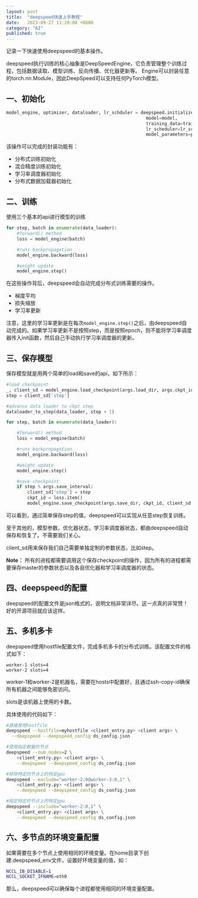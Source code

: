 ```yaml
---
layout: post
title:  "deepspeed快速上手教程"
date:   2023-09-27 11:20:08 +0800
category: "AI"
published: true
---
```


 记录一下快速使用deepspeed的基本操作。

<!--more-->

deepspeed执行训练的核心抽象是DeepSpeedEngine，它负责管理整个训练过程，包括数据读取、模型训练、反向传播、优化器更新等。
Engine可以封装任意的torch.nn.Module，因此DeepSpeed可以支持任何PyTorch模型。

## 一、初始化
```python
model_engine, optimizer, dataloader, lr_schduler = deepspeed.initialize(args=cmd_args,
                                                     model=model,
                                                     training_data=training_data,
                                                     lr_scheduler=lr_scheduler,
                                                     model_parameters=params)
```
该操作可以完成的封装功能有：
- 分布式训练初始化
- 混合精度训练初始化
- 学习率调度器初始化
- 分布式数据加载器初始化

## 二、训练
使用三个基本的api进行模型的训练
```python
for step, batch in enumerate(data_loader):
    #forward() method
    loss = model_engine(batch)

    #runs backpropagation
    model_engine.backward(loss)

    #weight update
    model_engine.step()

```
在这些操作背后，deepspeed会自动完成分布式训练需要的操作。
- 梯度平均
- 损失缩放
- 学习率更新

注意，这里的学习率更新是在每次```model_engine.step()```之后，由deepspeed自动完成的。如果学习率更新不是按照step，而是按照epoch，则不能将学习率调度器传入init函数，然后自己手动执行学习率调度器的更新。

## 三、保存模型

保存模型就是用两个简单的load和save的api，如下所示：
```python
#load checkpoint
_, client_sd = model_engine.load_checkpoint(args.load_dir, args.ckpt_id)
step = client_sd['step']

#advance data loader to ckpt step
dataloader_to_step(data_loader, step + 1)

for step, batch in enumerate(data_loader):

    #forward() method
    loss = model_engine(batch)

    #runs backpropagation
    model_engine.backward(loss)

    #weight update
    model_engine.step()

    #save checkpoint
    if step % args.save_interval:
        client_sd['step'] = step
        ckpt_id = loss.item()
        model_engine.save_checkpoint(args.save_dir, ckpt_id, client_sd = client_sd)

```

可以看到，通过简单保存step的值，deepspeed可以实现从任意step恢复训练。

至于其他的，模型参数，优化器状态，学习率调度器状态，都由deepspeed自动保存和恢复了。不需要我们关心。

client_sd用来保存我们自己需要单独定制的参数状态，比如step。

**Note：** 所有的进程都需要调用这个保存checkpoint的操作，因为所有的进程都需要保存master的参数状态以及各自优化器和学习率调度器的状态。

## 四、deepspeed的配置
deepspeed的配置文件是json格式的，说明文档非常详尽。这一点真的非常赞！好的开源项目就应该这样。

## 五、多机多卡
deepspeed使用hostfile配置文件，完成多机多卡的分布式训练。该配置文件的格式如下：
```
worker-1 slots=4
worker-2 slots=4
```
worker-1和worker-2是机器名，需要在hosts中配置好，且通过ssh-copy-id确保所有机器之间能够免密访问。

slots是该机器上使用的卡数。

具体使用的代码如下：
```bash
#直接使用hostfile
deepspeed --hostfile=myhostfile <client_entry.py> <client args> \
  --deepspeed --deepspeed_config ds_config.json

#使用指定数量的节点
deepspeed --num_nodes=2 \
	<client_entry.py> <client args> \
	--deepspeed --deepspeed_config ds_config.json

#排除特定的节点上的特定gpu
deepspeed --exclude="worker-2:0@worker-3:0,1" \
	<client_entry.py> <client args> \
	--deepspeed --deepspeed_config ds_config.json

#指定特定的节点上的特定gpu
deepspeed --include="worker-2:0,1" \
	<client_entry.py> <client args> \
	--deepspeed --deepspeed_config ds_config.json

```

## 六、多节点的环境变量配置
如果需要在多个节点上使用相同的环境变量。在home目录下创建.deepspeed_env文件，设置好环境变量的值，如：
```bash
NCCL_IB_DISABLE=1
NCCL_SOCKET_IFNAME=eth0
```
那么，deepspeed可以确保每个进程都使用相同的环境变量配置。

